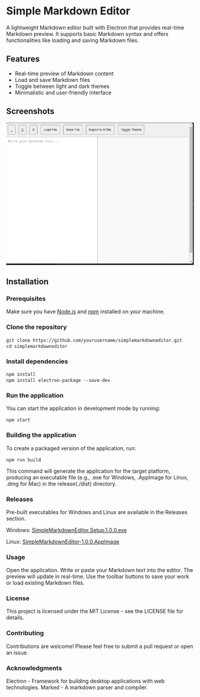 # Simple Markdown Editor

A lightweight Markdown editor built with Electron that provides real-time Markdown preview. It supports basic Markdown syntax and offers functionalities like loading and saving Markdown files.

## Features

- Real-time preview of Markdown content
- Load and save Markdown files
- Toggle between light and dark themes
- Minimalistic and user-friendly interface

## Screenshots

![Markdown Editor Screenshot](screenshot.png)

## Installation

### Prerequisites

Make sure you have [Node.js](https://nodejs.org/) and [npm](https://www.npmjs.com/) installed on your machine.

### Clone the repository
	git clone https://github.com/yourusername/simplemarkdowneditor.git
	cd simplemarkdowneditor

### Install dependencies

 	npm install
	npm install electron-package --save-dev
	 
### Run the application
You can start the application in development mode by running:

 	npm start
		
### Building the application
To create a packaged version of the application, run:

	npm run build

This command will generate the application for the target platform, producing an executable file (e.g., .exe for Windows, .AppImage for Linux, .dmg for Mac) in the release(./dist) directory.

### Releases

Pre-built executables for Windows and Linux are available in the Releases section.

Windows: [SimpleMarkdownEditor.Setup.1.0.0.exe](https://github.com/Mohdjey123/SimpleMarkdownEditor/releases/download/v1.0.0/SimpleMarkdownEditor.Setup.1.0.0.exe)

Linux: [SimpleMarkdownEditor-1.0.0.AppImage](https://github.com/Mohdjey123/SimpleMarkdownEditor/releases/download/v1.0.0/SimpleMarkdownEditor-1.0.0.AppImage)

### Usage
Open the application.
Write or paste your Markdown text into the editor.
The preview will update in real-time.
Use the toolbar buttons to save your work or load existing Markdown files.

### License
This project is licensed under the MIT License - see the LICENSE file for details.

### Contributing
Contributions are welcome! Please feel free to submit a pull request or open an issue.

### Acknowledgments
Electron - Framework for building desktop applications with web technologies.
Marked - A markdown parser and compiler.
